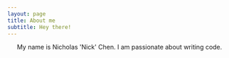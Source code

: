 ```yaml
---
layout: page
title: About me
subtitle: Hey there!
---
```



<center>My name is Nicholas 'Nick' Chen. I am passionate about writing code.</center>
